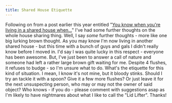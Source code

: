 ```yaml
---
title: Shared House Etiquette
---
```

Following on from a post earlier this year entitled "[You know when you're living in a shared house when...](http://www.roobottom.com/2008/05/28/you-know-youre-living-in-a-shared-house-when/)" I've had some further thoughts on the whole house sharing thing. Well, I say *some* further thoughts - more like one big lurking brown thought. As you may know I'm now living in another shared house - but this time with a bunch of guys and gals I didn't really know before I moved in. I'd say I was quite lucky in this respect - everyone has been awesome. But, I've just been to answer a call of nature and someone had left a rather large brown gift waiting for me. Despite 4 flushes, it refuses to budge - so I'm unsure what to do. What's the etiquette for this kind of situation. I mean, I know it's not mine, but it bloody stinks. Should I try an tackle it with a spoon? Give it a few more flushes? Or just leave it for the next unsuspecting person, who may or may not the owner of said object? Who knows - if you do - please comment with suggestions asap as I'm likely to have nightmares about what I like to call the "Lid Lifter". Thanks!